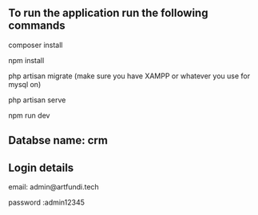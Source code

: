 <h2>To run the application run the following commands </h2>
<p>composer install</p>
<p>npm install </p>
<p>php artisan migrate (make sure you have XAMPP or whatever you use for mysql on) </p>
<p>php artisan serve </p>
<p>npm run dev </p>

<h2>Databse name: crm </h2>
<h2>Login details </h2>
<p>email: admin@artfundi.tech</p>
<p>password :admin12345</p> <br/>

